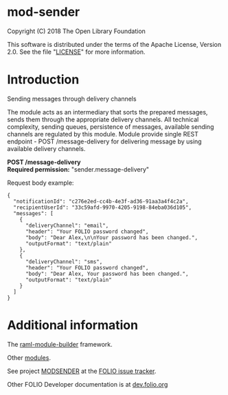 # mod-sender

Copyright (C) 2018 The Open Library Foundation

This software is distributed under the terms of the Apache License,
Version 2.0. See the file "[LICENSE](LICENSE)" for more information.

# Introduction

Sending messages through delivery channels

The module acts as an intermediary that sorts the prepared messages, sends them through the appropriate delivery channels. All technical
complexity, sending queues, persistence of messages, available sending channels are regulated by this module. Module provide single
REST endpoint - POST /message-delivery for delivering message by using available delivery channels.

**POST /message-delivery**  
**Required permission:** "sender.message-delivery"

Request body example:
```
{
  "notificationId": "c276e2ed-cc4b-4e3f-ad36-91aa3a4f4c2a",
  "recipientUserId": "33c59afd-9970-4205-9198-84eba036d105",
  "messages": [
    {
      "deliveryChannel": "email",
      "header": "Your FOLIO password changed",
      "body": "Dear Alex,\n\nYour password has been changed.",
      "outputFormat": "text/plain"
    },
    {
      "deliveryChannel": "sms",
      "header": "Your FOLIO password changed",
      "body": "Dear Alex, Your password has been changed.",
      "outputFormat": "text/plain"
    }
  ]
}
```

# Additional information

The [raml-module-builder](https://github.com/folio-org/raml-module-builder) framework.

Other [modules](https://dev.folio.org/source-code/#server-side).

See project [MODSENDER](https://issues.folio.org/browse/MODSENDER) at the [FOLIO issue tracker](https://dev.folio.org/guidelines/issue-tracker).

Other FOLIO Developer documentation is at [dev.folio.org](https://dev.folio.org/)
